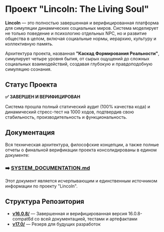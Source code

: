 # Проект "Lincoln: The Living Soul"

**Lincoln** — это полностью завершенная и верифицированная платформа для симуляции динамических социальных миров. Система моделирует не только поведение и психологию отдельных NPC, но и развитие общества в целом, включая социальные нормы, иерархию, культуру и коллективную память.

Архитектура проекта, названная **"Каскад Формирования Реальности"**, симулирует четыре уровня бытия, от сырых ощущений до сложных социальных взаимодействий, создавая глубокую и правдоподобную симуляцию сознания.

## Статус Проекта

**✅ ЗАВЕРШЕН И ВЕРИФИЦИРОВАН**

Система прошла полный статический аудит (100% качества кода) и динамический стресс-тест на 1000 ходов, подтвердив свою стабильность, производительность и функциональность.

## Документация

Вся техническая архитектура, философские концепции, а также полные отчеты о финальной верификации проекта консолидированы в едином документе:

### ➡️ **[SYSTEM_DOCUMENTATION.md](v16.0.8/SYSTEM_DOCUMENTATION.md)**

Этот документ является исчерпывающим и единственным источником информации по проекту "Lincoln".

## Структура Репозитория

- **[v16.0.8/](v16.0.8/)** — Завершенная и верифицированная версия 16.0.8-compat6d со всей документацией, тестами и артефактами
- **[v17.0/](v17.0/)** — Резерв для будущих разработок
